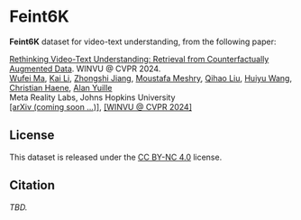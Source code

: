 # Feint6K

**Feint6K** dataset for video-text understanding, from the following paper:

[Rethinking Video-Text Understanding: Retrieval from Counterfactually Augmented Data](#). WINVU @ CVPR 2024.\
[Wufei Ma](https://wufeim.github.io), [Kai Li](https://sites.google.com/view/kaisqu/), [Zhongshi Jiang](https://scholar.google.com/citations?user=h8bGMF4AAAAJ&hl=en), [Moustafa Meshry](http://www.cs.umd.edu/~mmeshry/), [Qihao Liu](https://qihao067.github.io), [Huiyu Wang](https://csrhddlam.github.io), [Christian Haene](https://scholar.google.com/citations?user=AliuYd0AAAAJ&hl=en), [Alan Yuille](https://www.cs.jhu.edu/~ayuille/)\
Meta Reality Labs, Johns Hopkins University\
[[arXiv (coming soon ...)]](#), [[WINVU @ CVPR 2024]](https://winvu.github.io/cvpr-24/)

## License

This dataset is released under the [CC BY-NC 4.0](https://creativecommons.org/licenses/by-nc/4.0/deed.en) license.

## Citation

*TBD.*
